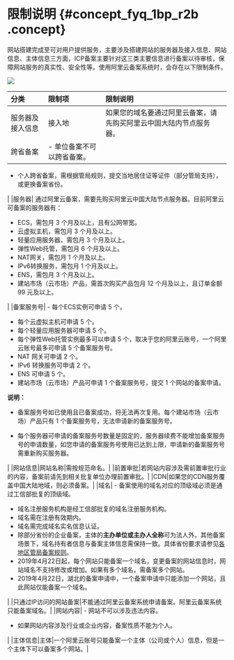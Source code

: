 # 限制说明 {#concept_fyq_1bp_r2b .concept}

网站搭建完成至可对用户提供服务，主要涉及搭建网站的服务器及接入信息、网站信息、主体信息三方面，ICP备案主要针对这三类主要信息进行备案以待审核，保障网站服务的真实性、安全性等。使用阿里云备案系统时，会存在以下限制条件。

![](http://static-aliyun-doc.oss-cn-hangzhou.aliyuncs.com/assets/img/14146/156741630841699_zh-CN.png)

|分类|限制项|限制说明|
|:-|:--|:---|
|服务器及接入信息|接入地|如果您的域名要通过阿里云备案，请先购买阿里云中国大陆内节点服务器。|
|跨省备案| -   单位备案不可以跨省备案。
-   个人跨省备案，需根据管局规则，提交当地居住证等证件（部分管局支持），或更换备案省份。

 |
|服务器| 通过阿里云备案，需要先购买阿里云中国大陆节点服务器。目前阿里云可备案的服务器有：

 -   ECS，需包月 3 个月及以上，且有公网带宽。
-   云虚拟主机，需包月 3 个月及以上。
-   轻量应用服务器，需包月 3 个月及以上。
-   弹性Web托管，需包月 6 个月及以上。
-   NAT网关，需包月 1 个月及以上。
-   IPv6转换服务，需包月 1 个月及以上。
-   ENS，需包月 3 个月及以上。
-   建站市场（云市场）产品，需首次购买产品包月 12 个月及以上，且订单金额 99 元及以上。

 |
|备案服务号| -   每个ECS实例可申请 5 个。
-   每个云虚拟主机可申请 5 个。
-   每个轻量应用服务器可申请 5 个。
-   每个弹性Web托管实例最多可以申请 5 个，取决于您的阿里云账号，一个阿里云账号最多可申请 5 个备案服务号。
-   NAT 网关可申请 2 个。
-   IPv6 转换服务可申请 2 个。
-   ENS 可申请 5 个。
-   建站市场（云市场）产品可申请 1 个备案服务号，提交 1 个网站的备案申请。

 **说明：** 

-   备案服务号如已使用且已备案成功，将无法再次复用。每个建站市场（云市场）产品只有 1 个备案服务号，无法申请新的备案服务号。

-   每个服务器可申请的备案服务号数量是固定的，服务器续费不能增加备案服务号的申请数量，如您申请的备案服务号使用已达到上限，申请新的备案服务号需重新购买服务器。

 |
|网站信息|网站名称|需按规范命名。|
|前置审批|若网站内容涉及需前置审批行业的内容，备案前请先到相关批复单位办理前置审批。|
|CDN|如果您的CDN服务覆盖中国大陆地域，则必须备案。|
|域名| -   备案使用的域名对应的顶级域必须是通过工信部批复的顶级域。
-   域名注册服务机构是经工信部批复的域名注册服务机构。
-   域名需在注册有效期内。
-   域名需完成域名实名信息认证。
-   除部分省份的企业备案，主体的**主办单位或主办人全称**可为法人外，其他备案场景下，域名持有者信息与备案主体信息需保持一致。具体省份要求请参见[各地区管局备案规则](../../../../intl.zh-CN/ICP备案前准备/学习管局规则/各地区管局备案规则.md#)。
-   2019年4月22日起，每个网站只能备案一个域名，变更备案的网站信息时，网站域名不支持修改或增加。如果有多个域名，需备案多个网站。
-   2019年4月22日，湖北的备案申请中，一个备案申请中只能添加一个网站，且此网站仅能备案一个域名。

 |
|只通过IP访问的网站备案|不能通过阿里云备案系统申请备案。阿里云备案系统只能备案域名。|
|网站内容| -   网站不可以涉及违法内容。
-   如果网站内容涉及行业或企业内容，备案性质不能为个人。

 |
|主体信息|主体|一个阿里云账号只能备案一个主体（公司或个人）信息，但是一个主体下可以备案多个网站。|

